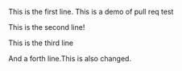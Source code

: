 This is the first line. This is a demo of pull req test

This is the second line!

This is the third line


And a forth line.This is also changed.

